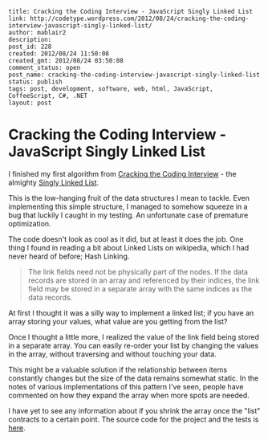 ```
title: Cracking the Coding Interview - JavaScript Singly Linked List
link: http://codetype.wordpress.com/2012/08/24/cracking-the-coding-interview-javascript-singly-linked-list/
author: mablair2
description:
post_id: 228
created: 2012/08/24 11:50:08
created_gmt: 2012/08/24 03:50:08
comment_status: open
post_name: cracking-the-coding-interview-javascript-singly-linked-list
status: publish
tags: post, development, software, web, html, JavaScript, CoffeeScript, C#, .NET
layout: post
```

# Cracking the Coding Interview - JavaScript Singly Linked List

I finished my first algorithm from [Cracking the Coding Interview](http://www.amazon.com/gp/product/098478280X/ref=as_li_qf_sp_asin_il_tl?ie=UTF8&camp=1789&creative=9325&creativeASIN=098478280X&linkCode=as2&tag=aplfopoex-20) - the almighty [Singly Linked List](http://en.wikipedia.org/wiki/Linked_list#Singly.2C_doubly.2C_and_multiply_linked_lists).

This is the low-hanging fruit of the data structures I mean to tackle. Even implementing this simple structure, I managed to somehow squeeze in a bug that luckily I caught in my testing. An unfortunate case of premature optimization.

The code doesn't look as cool as it did, but at least it does the job. One thing I found in reading a bit about Linked Lists on wikipedia, which I had never heard of before; Hash Linking.

> The link fields need not be physically part of the nodes. If the data records are stored in an array and referenced by their indices, the link field may be stored in a separate array with the same indices as the data records.

At first I thought it was a silly way to implement a linked list; if you have an array storing your values, what value are you getting from the list?

Once I thought a little more, I realized the value of the link field being stored in a separate array. You can easily re-order your list by changing the values in the array, without traversing and without touching your data.

This might be a valuable solution if the relationship between items constantly changes but the size of the data remains somewhat static. In the notes of various implementations of this pattern I've seen, people have commented on how they expand the array when more spots are needed.

I have yet to see any information about if you shrink the array once the "list" contracts to a certain point. The source code for the project and the tests is [here](https://github.com/duereg/js-algorithms).
